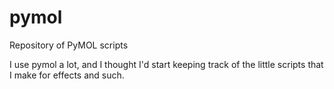 # pymol
Repository of PyMOL scripts

I use pymol a lot, and I thought I'd start keeping track of the little scripts that I make for effects and such.
